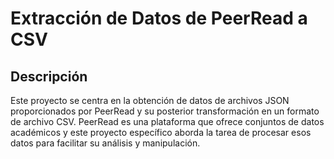 # Extracción de Datos de PeerRead a CSV
## Descripción
Este proyecto se centra en la obtención de datos de archivos JSON proporcionados por PeerRead y su posterior transformación en un formato de archivo CSV. PeerRead es una plataforma que ofrece conjuntos de datos académicos y este proyecto específico aborda la tarea de procesar esos datos para facilitar su análisis y manipulación.
